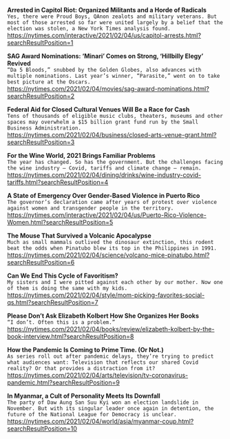 **Arrested in Capitol Riot: Organized Militants and a Horde of Radicals**\
`Yes, there were Proud Boys, QAnon zealots and military veterans. But most of those arrested so far were united largely by a belief that the election was stolen, a New York Times analysis found.`\
https://nytimes.com/interactive/2021/02/04/us/capitol-arrests.html?searchResultPosition=1

**SAG Award Nominations: ‘Minari’ Comes on Strong, ‘Hillbilly Elegy’ Revived**\
`“Da 5 Bloods,” snubbed by the Golden Globes, also advances with multiple nominations. Last year’s winner, “Parasite,” went on to take best picture at the Oscars.`\
https://nytimes.com/2021/02/04/movies/sag-award-nominations.html?searchResultPosition=2

**Federal Aid for Closed Cultural Venues Will Be a Race for Cash**\
`Tens of thousands of eligible music clubs, theaters, museums and other spaces may overwhelm a $15 billion grant fund run by the Small Business Administration.`\
https://nytimes.com/2021/02/04/business/closed-arts-venue-grant.html?searchResultPosition=3

**For the Wine World, 2021 Brings Familiar Problems**\
`The year has changed. So has the government. But the challenges facing the wine industry — Covid, tariffs and climate change — remain.`\
https://nytimes.com/2021/02/04/dining/drinks/wine-industry-covid-tariffs.html?searchResultPosition=4

**A State of Emergency Over Gender-Based Violence in Puerto Rico**\
`The governor’s declaration came after years of protest over violence against women and transgender people in the territory.`\
https://nytimes.com/interactive/2021/02/04/us/Puerto-Rico-Violence-Women.html?searchResultPosition=5

**The Mouse That Survived a Volcanic Apocalypse**\
`Much as small mammals outlived the dinosaur extinction, this rodent beat the odds when Pinatubo blew its top in the Philippines in 1991.`\
https://nytimes.com/2021/02/04/science/volcano-mice-pinatubo.html?searchResultPosition=6

**Can We End This Cycle of Favoritism?**\
`My sisters and I were pitted against each other by our mother. Now one of them is doing the same with my kids.`\
https://nytimes.com/2021/02/04/style/mom-picking-favorites-social-qs.html?searchResultPosition=7

**Please Don’t Ask Elizabeth Kolbert How She Organizes Her Books**\
`“I don’t. Often this is a problem.”`\
https://nytimes.com/2021/02/04/books/review/elizabeth-kolbert-by-the-book-interview.html?searchResultPosition=8

**How the Pandemic Is Coming to Prime Time. (Or Not.)**\
`As series roll out after pandemic delays, they’re trying to predict what audiences want: Television that reflects our shared Covid reality? Or that provides a distraction from it?`\
https://nytimes.com/2021/02/04/arts/television/tv-coronavirus-pandemic.html?searchResultPosition=9

**In Myanmar, a Cult of Personality Meets Its Downfall**\
`The party of Daw Aung San Suu Kyi won an election landslide in November. But with its singular leader once again in detention, the future of the National League for Democracy is unclear.`\
https://nytimes.com/2021/02/04/world/asia/myanmar-coup.html?searchResultPosition=10

